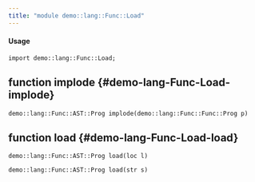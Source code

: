 ```yaml
---
title: "module demo::lang::Func::Load"
---
```


#### Usage

`import demo::lang::Func::Load;`


## function implode {#demo-lang-Func-Load-implode}

```rascal
demo::lang::Func::AST::Prog implode(demo::lang::Func::Func::Prog p)

```

## function load {#demo-lang-Func-Load-load}

```rascal
demo::lang::Func::AST::Prog load(loc l)

demo::lang::Func::AST::Prog load(str s)

```

